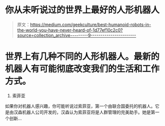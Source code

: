 # 你从未听说过的世界上最好的人形机器人

> 原文：<https://medium.com/geekculture/best-humanoid-robots-in-the-world-you-have-never-heard-of-1d77ef10c2c0?source=collection_archive---------9----------------------->

# 世界上有几种不同的人形机器人。最新的机器人有可能彻底改变我们的生活和工作方式。

1.  索菲亚

如果你对机器人感兴趣，你可能听说过索菲亚，第一个由联合国委托的机器人。它是由汉森机器人公司开发的，汉森认为索菲亚将是人群管理的完美助手。她是第一个创新…
